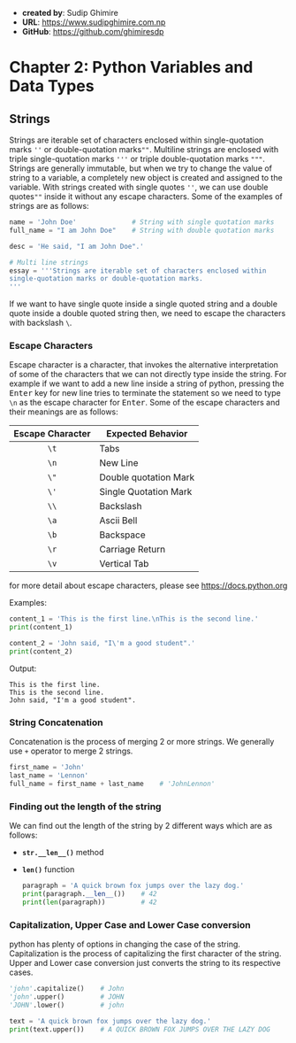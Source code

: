 - **created by**: Sudip Ghimire
- **URL**: https://www.sudipghimire.com.np
- **GitHub**: https://github.com/ghimiresdp

# Chapter 2: Python Variables and Data Types

## Strings

Strings are iterable set of characters enclosed within single-quotation marks `''` or double-quotation marks`""`. Multiline strings are enclosed with triple single-quotation marks `'''` or triple double-quotation marks `"""`. Strings are generally immutable, but when we try to change the value of string to a variable, a completely new object is created and assigned to the variable. With strings created with single quotes `''`, we can use double quotes`""` inside it without any escape characters. Some of the examples of strings are as follows:

```python
name = 'John Doe'              # String with single quotation marks
full_name = "I am John Doe"    # String with double quotation marks

desc = 'He said, "I am John Doe".'

# Multi line strings
essay = '''Strings are iterable set of characters enclosed within
single-quotation marks or double-quotation marks.
'''
```

If we want to have single quote inside a single quoted string and a double quote inside a double quoted string then, we need to escape the characters with backslash `\`.

### Escape Characters

Escape character is a character, that invokes the alternative interpretation of some of the characters that we can not directly type inside the string. For example if we want to add a new line inside a string of python, pressing the <kbd>Enter</kbd> key for new line tries to terminate the statement so we need to type `\n` as the escape character for <kbd>Enter</kbd>. Some of the escape characters and their meanings are as follows:

| Escape Character | Expected Behavior     |
|:----------------:| --------------------- |
| `\t`             | Tabs                  |
| `\n`             | New Line              |
| `\"`             | Double quotation Mark |
| `\'`             | Single Quotation Mark |
| `\\`             | Backslash             |
| `\a`             | Ascii Bell            |
| `\b`             | Backspace             |
| `\r`             | Carriage Return       |
| `\v`             | Vertical Tab          |

for more detail about escape characters, please see https://docs.python.org

Examples:

```python
content_1 = 'This is the first line.\nThis is the second line.'
print(content_1)

content_2 = 'John said, "I\'m a good student".'
print(content_2)
```

Output:

```
This is the first line.
This is the second line.
John said, "I'm a good student".
```

### String Concatenation

Concatenation is the process of merging 2 or more strings. We generally use `+` operator to merge 2 strings.

```python
first_name = 'John'
last_name = 'Lennon'
full_name = first_name + last_name    # 'JohnLennon'
```

### Finding out the length of the string

We can find out the length of the string by 2 different ways which are as follows:

- **`str.__len__()`** method

- **`len()`** function
  
  ```python
  paragraph = 'A quick brown fox jumps over the lazy dog.'
  print(paragraph.__len__())    # 42
  print(len(paragraph))         # 42
  ```

### Capitalization, Upper Case and Lower Case conversion

python has plenty of options in changing the case of the string. Capitalization is the process of capitalizing the first character of the string. Upper and Lower case conversion just converts the string to its respective cases.

```python
'john'.capitalize()    # John
'john'.upper()         # JOHN
'JOHN'.lower()         # john

text = 'A quick brown fox jumps over the lazy dog.'
print(text.upper())    # A QUICK BROWN FOX JUMPS OVER THE LAZY DOG
```
